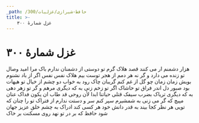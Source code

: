 ```yaml
---
_path: /حافظ-شیرازی/غزلیات/300
title: >-
    غزل شمارهٔ ۳۰۰
---
```

# غزل شمارهٔ ۳۰۰

هزار دشمنم ار می کنند قصد هلاک
گرم تو دوستی از دشمنان ندارم باک
مرا امید وصال تو زنده می دارد
و گر نه هر دمم از هجر توست بیم هلاک
نفس نفس اگر از باد نشنوم بویش
زمان زمان چو گل از غم کنم گریبان چاک
رود به خواب دو چشم از خیال تو هیهات
بود صبور دل اندر فراق تو حاشاک
اگر تو زخم زنی به که دیگری مرهم
و گر تو زهر دهی به که دیگری تریاک
بضرب سیفک قتلی حیاتنا ابدا
لأن روحی قد طاب ان یکون فداک
عنان مپیچ که گر می زنی به شمشیرم
سپر کنم سر و دستت ندارم از فتراک
تو را چنان که تویی هر نظر کجا بیند
به قدر دانش خود هر کسی کند ادراک
به چشم خلق عزیز جهان شود حافظ
که بر در تو نهد روی مسکنت بر خاک
